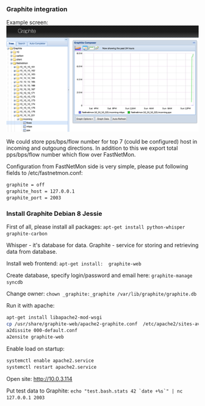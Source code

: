 ### Graphite integration

Example screen: ![Graphite](docs/images/fastnetmon_graphite.png)

We could store pps/bps/flow number for top 7 (could be configured) host in incoming and outgoung directions. In addition to this we export total pps/bps/flow number which flow over FastNetMon.

Configuration from FastNetMon side is very simple, please put following fields to /etc/fastnetmon.conf:
```bash
graphite = off
graphite_host = 127.0.0.1
graphite_port = 2003
```

### Install Graphite Debian 8 Jessie 

First of all, please install all packages:
```apt-get install python-whisper graphite-carbon```

Whisper - it's database for data. Graphite - service for storing and retrieving data from database. 

Install web frontend: ```apt-get install:  graphite-web```

Create database, specify login/password and email here: ```graphite-manage syncdb```

Change owner:
```chown _graphite:_graphite /var/lib/graphite/graphite.db```

Run it with apache:
```bash
apt-get install libapache2-mod-wsgi
cp /usr/share/graphite-web/apache2-graphite.conf  /etc/apache2/sites-available/graphite-web.conf
a2dissite 000-default.conf
a2ensite graphite-web
```

Enable load on startup:
```bash
systemctl enable apache2.service
systemctl restart apache2.service
```

Open site: 
http://10.0.3.114

Put test data to Graphite:
```echo "test.bash.stats 42 `date +%s`" | nc 127.0.0.1 2003```
